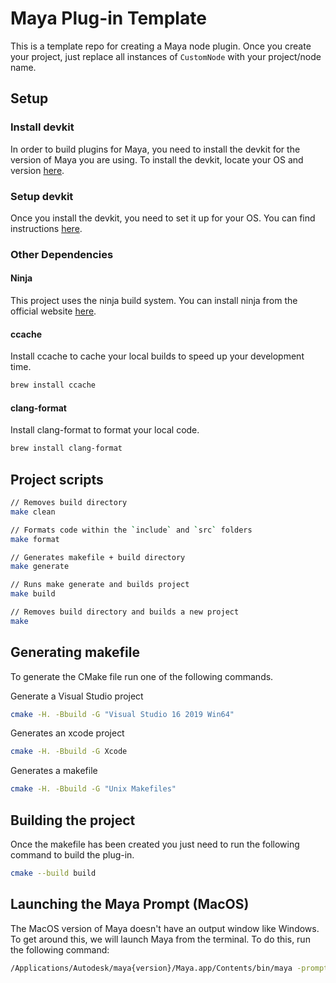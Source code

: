 # Maya Plug-in Template
This is a template repo for creating a Maya node plugin. Once you create your project, just replace all instances of
`CustomNode` with your project/node name.

## Setup

### Install devkit
In order to build plugins for Maya, you need to install the devkit for the version of Maya you are using. To install the devkit, locate your OS and version [here](https://www.autodesk.com/developer-network/platform-technologies/maya).

### Setup devkit
Once you install the devkit, you need to set it up for your OS. You can find instructions [here](https://help.autodesk.com/view/MAYAUL/2023/ENU/?guid=Maya_SDK_Setting_up_your_build_html).

### Other Dependencies

#### Ninja
This project uses the ninja build system.
You can install ninja from the official website [here](https://github.com/ninja-build/ninja).

#### ccache
Install ccache to cache your local builds to speed up your development time.
```bash
brew install ccache
```

#### clang-format
Install clang-format to format your local code.
```bash
brew install clang-format
```

## Project scripts
```bash
// Removes build directory
make clean

// Formats code within the `include` and `src` folders
make format

// Generates makefile + build directory
make generate

// Runs make generate and builds project
make build

// Removes build directory and builds a new project
make
```

## Generating makefile
To generate the CMake file run one of the following commands.

Generate a Visual Studio project
```bash
cmake -H. -Bbuild -G "Visual Studio 16 2019 Win64"
```

Generates an xcode project
```bash
cmake -H. -Bbuild -G Xcode
```

Generates a makefile
```bash
cmake -H. -Bbuild -G "Unix Makefiles"
```

## Building the project
Once the makefile has been created you just need to run the following command to build the plug-in.
```bash
cmake --build build
```

## Launching the Maya Prompt (MacOS)
The MacOS version of Maya doesn't have an output window like Windows. To get around this, we will launch Maya from the terminal. To do this, run the following command:
```bash
/Applications/Autodesk/maya{version}/Maya.app/Contents/bin/maya -prompt
```

